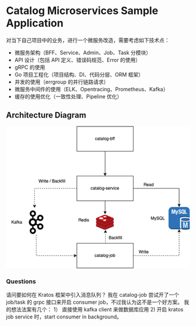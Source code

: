 # Catalog Microservices Sample Application

对当下自己项目中的业务，进行一个微服务改造，需要考虑如下技术点：

- 微服务架构（BFF、Service、Admin、Job、Task 分模块）
- API 设计（包括 API 定义、错误码规范、Error 的使用）
- gRPC 的使用
- Go 项目工程化（项目结构、DI、代码分层、ORM 框架）
- 并发的使用（errgroup 的并行链路请求）
- 微服务中间件的使用（ELK、Opentracing、Prometheus、Kafka）
- 缓存的使用优化（一致性处理、Pipeline 优化）

## Architecture Diagram

![alt text](catalog_diagram.png 'Catalog Diagram')

### Questions

请问要如何在 Kratos 框架中引入消息队列？
我在 catalog-job 尝试开了一个 job/task 的 grpc 接口来开启 consumer job，不过我认为这不是一个好方案。
我的想法法案有几个：
1） 直接使用 kafka client 来做数据库应用 2) 开启 kratos job service 时，start consumer in background。
